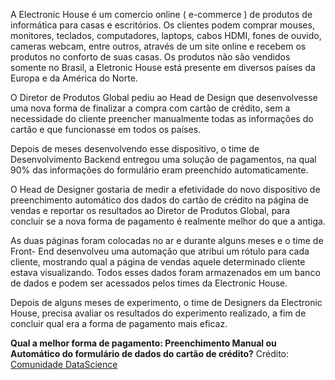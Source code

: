 A Electronic House é um comercio online ( e-commerce ) de produtos de informática
para casas e escritórios. Os clientes podem comprar mouses, monitores, teclados,
computadores, laptops, cabos HDMI, fones de ouvido, cameras webcam, entre
outros, através de um site online e recebem os produtos no conforto de suas casas.
Os produtos não são vendidos somente no Brasil, a Eletronic House está presente
em diversos países da Europa e da América do Norte.
<p>
O Diretor de Produtos Global pediu ao Head de Design que desenvolvesse uma
nova forma de finalizar a compra com cartão de crédito, sem a necessidade do
cliente preencher manualmente todas as informações do cartão e que funcionasse
em todos os países.
<p>
Depois de meses desenvolvendo esse dispositivo, o time de Desenvolvimento
Backend entregou uma solução de pagamentos, na qual 90% das informações do
formulário eram preenchido automaticamente.
<p>
O Head de Designer gostaria de medir a efetividade do novo dispositivo de
preenchimento automático dos dados do cartão de crédito na página de vendas e
reportar os resultados ao Diretor de Produtos Global, para concluir se a nova forma
de pagamento é realmente melhor do que a antiga.
<p>
As duas páginas foram colocadas no ar e durante alguns meses e o time de Front-
End desenvolveu uma automação que atribui um rótulo para cada cliente,
mostrando qual a página de vendas aquele determinado cliente estava visualizando.
Todos esses dados foram armazenados em um banco de dados e podem ser
acessados pelos times da Electronic House.
<p>
Depois de alguns meses de experimento, o time de Designers da Electronic House,
precisa avaliar os resultados do experimento realizado, a fim de concluir qual era a
forma de pagamento mais eficaz.
<p>
<b>Qual a melhor forma de pagamento: Preenchimento Manual ou Automático do
formulário de dados do cartão de crédito?</b>
Crédito: <a href="https://www.comunidadedatascience.com/">Comunidade DataScience</a>
